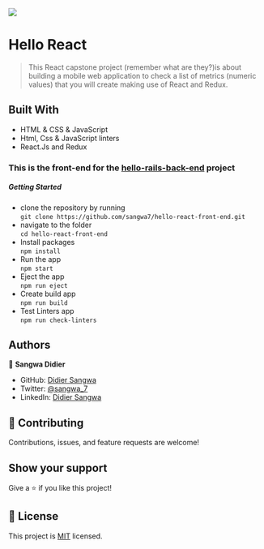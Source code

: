 ![](https://img.shields.io/badge/Microverse-blueviolet)
# Hello React
> This React capstone project (remember what are they?)is about building a mobile web application to check a list of metrics (numeric values) that you will create making use of React and Redux.

## Built With
- HTML & CSS & JavaScript
- Html, Css & JavaScript linters
- React.Js and Redux

### This is the front-end for the [hello-rails-back-end](https://github.com/aimemalaika/hello-rails-back-end/pull/1) project

##### Getting Started
- clone the repository by running\
    `git clone https://github.com/sangwa7/hello-react-front-end.git`
- navigate to the folder\
    `cd hello-react-front-end`
- Install packages\
    `npm install`
- Run the app\
    `npm start`
- Eject the app\
    `npm run eject`
- Create build app\
    `npm run build`
- Test Linters app\
    `npm run check-linters`
## Authors 

👤 **Sangwa Didier**

- GitHub: [Didier Sangwa](https://github.com/sangwa7)
- Twitter: [@sangwa_7](https://twitter.com/sangwa_7)
- LinkedIn: [Didier Sangwa](https://www.linkedin.com/in/didier-sangwa)

## :handshake: Contributing
Contributions, issues, and feature requests are welcome!
## Show your support
Give a :star:️ if you like this project!
## :memo: License
This project is [MIT](./MIT.md) licensed.
